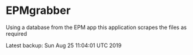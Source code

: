 # EPMgrabber
Using a database from the EPM app this application scrapes the files as required


Latest backup: Sun Aug 25 11:04:01 UTC 2019
